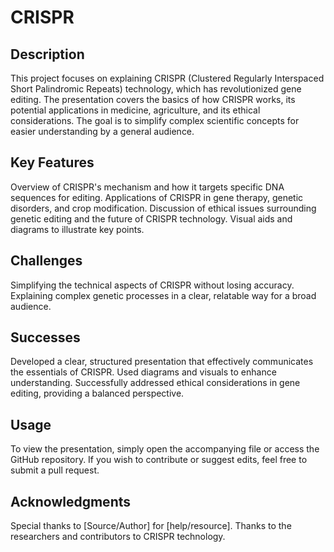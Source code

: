 # CRISPR 
## Description

This project focuses on explaining CRISPR (Clustered Regularly Interspaced Short Palindromic Repeats) technology, which has revolutionized gene editing. The presentation covers the basics of how CRISPR works, its potential applications in medicine, agriculture, and its ethical considerations. The goal is to simplify complex scientific concepts for easier understanding by a general audience.

## Key Features

Overview of CRISPR's mechanism and how it targets specific DNA sequences for editing.
Applications of CRISPR in gene therapy, genetic disorders, and crop modification.
Discussion of ethical issues surrounding genetic editing and the future of CRISPR technology.
Visual aids and diagrams to illustrate key points.

## Challenges
Simplifying the technical aspects of CRISPR without losing accuracy.
Explaining complex genetic processes in a clear, relatable way for a broad audience.

## Successes
Developed a clear, structured presentation that effectively communicates the essentials of CRISPR.
Used diagrams and visuals to enhance understanding.
Successfully addressed ethical considerations in gene editing, providing a balanced perspective.

## Usage
To view the presentation, simply open the accompanying file or access the GitHub repository. If you wish to contribute or suggest edits, feel free to submit a pull request.

## Acknowledgments
Special thanks to [Source/Author] for [help/resource].
Thanks to the researchers and contributors to CRISPR technology.
